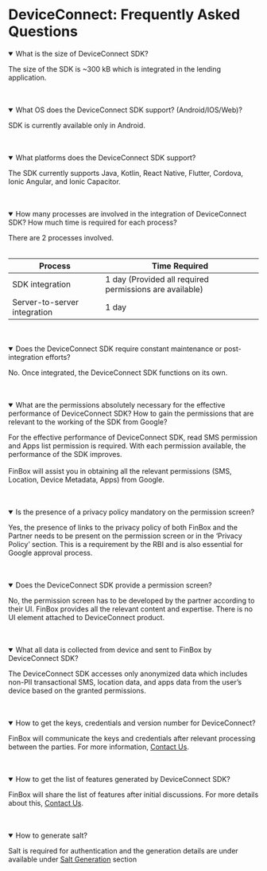 # DeviceConnect: Frequently Asked Questions

<details open>
<summary>What is the size of DeviceConnect SDK?</summary>

The size of the SDK is ~300 kB which is integrated in the lending application.
</details>
<br>
<br>
<details open>
<summary>What OS does the DeviceConnect SDK support? (Android/IOS/Web)?</summary>

SDK is currently available only in Android.
</details>
<br>
<br>
<details open>
<summary>What platforms does the DeviceConnect SDK support?</summary>

The SDK currently supports Java, Kotlin, React Native, Flutter, Cordova, Ionic Angular, and Ionic Capacitor.
</details>
<br>
<br>
<details open>
<summary>How many processes are involved in the integration of DeviceConnect SDK? How much time is required for each process?</summary>

There are 2 processes involved.
<br>
<br>

| Process                       | Time Required                                             |
|-------------------------------|-----------------------------------------------------------|
| SDK integration               | 1 day  (Provided all required permissions are available)  |
| Server-to-server integration  | 1 day                                                     |
</details>
<br>
<br>
<details open>
<summary>Does the DeviceConnect SDK require constant maintenance or post-integration efforts?</summary>

No. Once integrated, the DeviceConnect SDK functions on its own.
</details>
<br>
<br>
<details open>
<summary>What are the permissions absolutely necessary for the effective performance of DeviceConnect SDK? How to gain the permissions that are relevant to the working of the SDK from Google?</summary>

For the effective performance of DeviceConnect SDK, read SMS permission and Apps list permission is required. With each permission available, the performance of the SDK improves.
<br>
<br>
FinBox will assist you in obtaining all the relevant permissions (SMS, Location, Device Metadata, Apps) from Google.
</details>
<br>
<br>
<details open>
<summary>Is the presence of a privacy policy mandatory on the permission screen?</summary>

Yes, the presence of links to the privacy policy of both FinBox and the Partner needs to be present on the permission screen or in the ‘Privacy Policy’ section. This is a requirement by the RBI and is also essential for Google approval process.
</details>
<br>
<br>
<details open>
<summary>Does the DeviceConnect SDK provide a permission screen?</summary>

No, the permission screen has to be developed by the partner according to their UI. FinBox provides all the relevant content and expertise. There is no UI element attached to DeviceConnect product.
</details>
<br>
<br>
<details open>
<summary>What all data is collected from device and sent to FinBox by DeviceConnect SDK?</summary>

The DeviceConnect SDK accesses only anonymized data which includes non-PII transactional SMS, location data, and apps data from the user’s device based on the granted permissions.
</details>
<br>
<br>
<details open>
<summary>How to get the keys, credentials and version number for DeviceConnect?</summary>

FinBox will communicate the keys and credentials after relevant processing between the parties. For more information, [Contact Us](mailto:biz@finbox.in).
</details>
<br>
<br>
<details open>
<summary>How to get the list of features generated by DeviceConnect SDK?</summary>

FinBox will share the list of features after initial discussions. For more details about this, [Contact Us](mailto:biz@finbox.in).
</details>
<br>
<br>
<details open>
<summary>How to generate salt?</summary>

Salt is required for authentication and the generation details are under available under [Salt Generation](/device-connect/salt-generation.html) section
</details>
